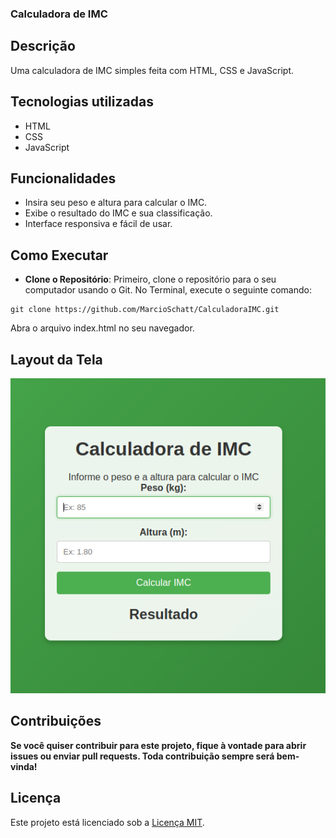 ### Calculadora de IMC

## Descrição

Uma calculadora de IMC simples feita com HTML, CSS e JavaScript.

## Tecnologias utilizadas

- HTML
- CSS
- JavaScript

## Funcionalidades

- Insira seu peso e altura para calcular o IMC.
- Exibe o resultado do IMC e sua classificação.
- Interface responsiva e fácil de usar.

## Como Executar

- **Clone o Repositório**: Primeiro, clone o repositório para o seu computador usando o Git. No Terminal, execute o seguinte comando:

```
git clone https://github.com/MarcioSchatt/CalculadoraIMC.git
```

Abra o arquivo index.html no seu navegador.

## Layout da Tela

![CalculadoraIMC](screenshot.png)

## Contribuições

**Se você quiser contribuir para este projeto, fique à vontade para abrir issues ou enviar pull requests. Toda contribuição sempre será bem-vinda!**

## Licença

Este projeto está licenciado sob a [Licença MIT](LICENSE.txt).